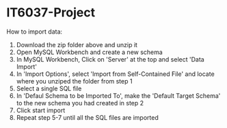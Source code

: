 # IT6037-Project

How to import data:
1. Download the zip folder above and unzip it
2. Open MySQL Workbench and create a new schema
3. In MySQL Workbench, Click on 'Server' at the top and select 'Data Import'
4. In 'Import Options', select 'Import from Self-Contained File' and locate where you unziped the folder from step 1
5. Select a single SQL file
6. In 'Defaul Schema to be Imported To', make the 'Default Target Schema' to the new schema you had created in step 2
7. Click start import
8. Repeat step 5-7 until all the SQL files are imported
